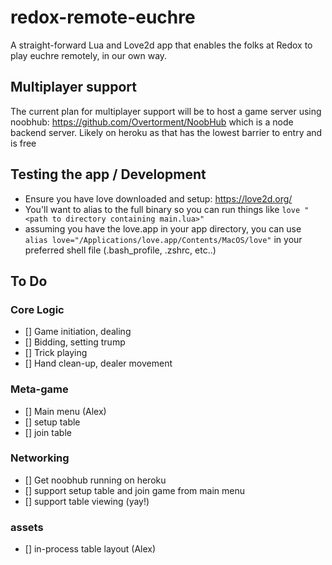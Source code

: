 # redox-remote-euchre
A straight-forward Lua and Love2d app that enables the folks at Redox to play euchre remotely, in our own way.

## Multiplayer support
The current plan for multiplayer support will be to host a game server using noobhub: https://github.com/Overtorment/NoobHub which is a node backend server. Likely on heroku as that has the lowest barrier to entry and is free

## Testing the app / Development
- Ensure you have love downloaded and setup: https://love2d.org/
- You'll want to alias to the full binary so you can run things like `love "<path to directory containing main.lua>"`
- assuming you have the love.app in your app directory, you can use `alias love="/Applications/love.app/Contents/MacOS/love"` in your preferred shell file (.bash_profile, .zshrc, etc..)

## To Do
### Core Logic
- [] Game initiation, dealing
- [] Bidding, setting trump
- [] Trick playing
- [] Hand clean-up, dealer movement
### Meta-game
- [] Main menu (Alex)
- [] setup table
- [] join table
### Networking
- [] Get noobhub running on heroku
- [] support setup table and join game from main menu
- [] support table viewing (yay!)
### assets
- [] in-process table layout (Alex)

